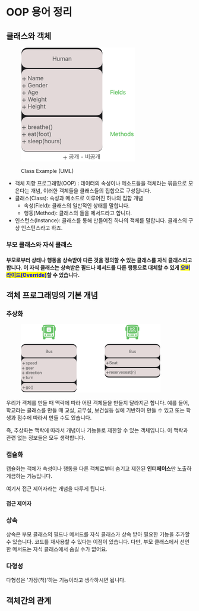 # OOP 용어 정리

## 클래스와 객체

<figure><img src="../.gitbook/assets/image (2).png" alt="" width="306"><figcaption><p>Class Example (UML)</p></figcaption></figure>

* 객체 지향 프로그래밍(OOP) : 데이터의 속성이나 메소드들을 객체라는 묶음으로 모은다는 개념, 이러한 객체들을 클래스들의 집합으로 구성됩니다.
* 클래스(Class): 속성과 메소드로 이루어진 하나의 집합 개념
  * 속성(Field): 클래스의 일반적인 상태를 말합니다.
  * 행동(Method):  클래스의 들을 메서드라고 합니다.
* 인스턴스(Instance): 클래스를 통해 만들어진 하나의 객체를 말합니다. 클래스의 구상 인스턴스라고 하죠.

### 부모 클래스와 자식 클래스

#### 부모로부터 상태나 행동을 상속받아 다른 것을 정의할 수 있는 클래스를 자식 클래스라고 합니다. 이 자식 클래스는 상속받은 필드나 메서드를 다른 행동으로 대체할 수 있게 <mark style="color:blue;">오버라이드(Override)</mark>할 수 있습니다.

## 객체 프로그래밍의 기본 개념

### 추상화

<figure><img src="../.gitbook/assets/image (4).png" alt="" width="375"><figcaption></figcaption></figure>

우리가 객체를 만들 때 맥락에 따라 어떤 객체들을 만들지 달라지곤 합니다. 예를 들어, 학교라는 클래스를 만들 때 교실, 교무실, 보건실등 실에 기반하여 만들 수 있고 또는 학생과 점수에 따라서 만들 수도 있습니다.&#x20;

즉, 추상화는 맥락에 따라서 개념이나 기능들로 제한할 수 있는 객체입니다. 이 맥락과 관련 없는 정보들은 모두 생략합니다.

### 캡슐화

캡슐화는 객체가 속성이나 행동을 다른 객체로부터 숨기고 제한된 **인터페이스**만 노출하게끔하는 기능입니다.

여기서 접근 제어자라는 개념을 다루게 됩니다.

#### 접근 제어자

### 상속

상속은 부모 클래스의 필드나 메서드를 자식 클래스가 상속 받아 필요한 기능을 추가할 수 있습니다. 코드를 재사용할 수 있다는 이점이 있습니다. 다만, 부모 클래스에서 선언한 메서드는 자식 클래스에서 숨길 수가 없어요.

### 다형성

다형성은 '가장(척)'하는 기능이라고 생각하시면 됩니다.&#x20;

## 객체간의 관계



### &#x20;
